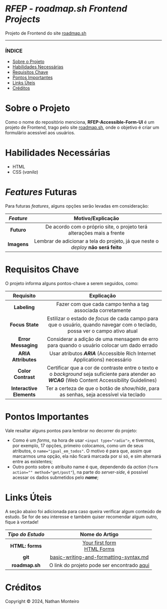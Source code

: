 # *RFEP - roadmap.sh Frontend Projects*
Projeto de Frontend do site <a href="https://roadmap.sh/">roadmap.sh</a>

---

### ÍNDICE

* [Sobre o Projeto](#about)
* [Habilidades Necessárias](#abilities)
* [Requisitos Chave](#key-requirements)
* [Pontos Importantes](#key-points)
* [Links Úteis](#links)
* [Créditos](#credits)


<h1 id="about">Sobre o Projeto</h1>

Como o nome do repositório menciona, **RFEP-Accessible-Form-UI** é um projeto de Frontend, trago pelo site <a href="https://roadmap.sh/">roadmap.sh</a>, onde o objetivo é criar um formulário acessível aos usuários.


<h1 id="abilities"> Habilidades Necessárias </h1>

* HTML
* CSS (*vanila*)


<h1 id="fut-feats"> <em>Features</em> Futuras </h1>

Para futuras <em>features</em>, alguns opções serão levadas em consideração:

*Feature* | Motivo/Explicação
:---------: | :------:
**Futuro** | De acordo com o próprio site, o projeto terá alterações mais a frente
**Imagens** | Lembrar de adicionar a tela do projeto, já que neste o _deploy_ **não será feito**


<h1 id="key-requirements"> Requisitos Chave </h1>


O projeto informa alguns pontos-chave a serem seguidos, como:

Requisito | Explicação
:---------: | :------:
**Labeling** | Fazer com que cada campo tenha a tag <label> associada corretamente
**Focus State** | Estilizar o estado de *focus* de cada campo para que o usuário, quando navegar com o teclado, possa ver o campo ativo atual
**Error Messaging** | Considerar a adição de uma mensagem de erro para quando o usuário colocar um dado errado
**ARIA Attributes** | Usar atributos ***ARIA*** (Accessible Rich Internet Applications) necessário
**Color Contrast** | Certificar que a cor de contraste entre o texto e o *background* seja suficiente para atender ao ***WCAG*** (Web Content Accessibility Guidelines)
**Interactive Elements** | Ter a certeza de que o botão de *show/hide*, para as senhas, seja acessível via teclado


<h1 id="key-points"> Pontos Importantes </h1>

Vale resaltar alguns pontos para lembrar no decorrer do projeto:
* Como é um *forms*, na hora de usar `<input type="radio">`, e tivermos, por exemplo, 17 opções, primeiro colocamos, como um de seus atributos, o `name="igual_em_todos"`. O motivo é para que, assim que marcarmos uma opção, ela não ficará marcada por si só, e sim alternará entre as existentes;
* Outro ponto sobre o atribuito name é que, dependendo da _action_ (`form action="" method="get/post"`), na parte do _server-side_, é possível acessar os dados submetidos pelo **_name_**;

<h1 id="links"> Links Úteis </h1>


A seção abaixo foi adicionada para caso queira verificar algum conteúdo de estudo. Se for de seu interesse e também quiser recomendar algum outro, fique à vontade!

*Tipo do Estudo* | Nome do Artigo
:---------: | :------:
**HTML: forms** | <a href="https://developer.mozilla.org/en-US/docs/Learn_web_development/Extensions/Forms/Your_first_form">Your first form</a> <br> <a href="https://www.w3schools.com/html/html_forms.asp">HTML Forms</a>
**git** | <a href="https://github.com/github/docs/blob/main/content/get-started/writing-on-github/getting-started-with-writing-and-formatting-on-github/basic-writing-and-formatting-syntax.md">basic-writing-and-formatting-syntax.md</a>
**roadmap.sh** | O link do projeto pode ser encontrado <a href="https://roadmap.sh/projects/accessible-form-ui">aqui</a>


<h1 id="credits"> Créditos </h1>

Copyright © 2024, Nathan Monteiro
